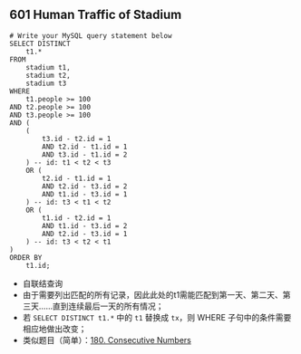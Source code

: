 ## 601 Human Traffic of Stadium ##
```
# Write your MySQL query statement below
SELECT DISTINCT
	t1.*
FROM
	stadium t1,
	stadium t2,
	stadium t3
WHERE
	t1.people >= 100
AND t2.people >= 100
AND t3.people >= 100
AND (
	(
		t3.id - t2.id = 1
		AND t2.id - t1.id = 1
		AND t3.id - t1.id = 2
	) -- id: t1 < t2 < t3
	OR (
		t2.id - t1.id = 1
		AND t2.id - t3.id = 2
		AND t1.id - t3.id = 1
	) -- id: t3 < t1 < t2
	OR (
		t1.id - t2.id = 1
		AND t1.id - t3.id = 2
		AND t2.id - t3.id = 1
	) -- id: t3 < t2 < t1
)
ORDER BY
	t1.id;
```
- 自联结查询   
- 由于需要列出匹配的所有记录，因此此处的t1需能匹配到第一天、第二天、第三天……直到连续最后一天的所有情况；
-   若 `SELECT DISTINCT t1.*` 中的 `t1` 替换成 `tx`，则 WHERE 子句中的条件需要相应地做出改变；
- 类似题目（简单）：[180. Consecutive Numbers](https://leetcode.com/problems/consecutive-numbers/description/)